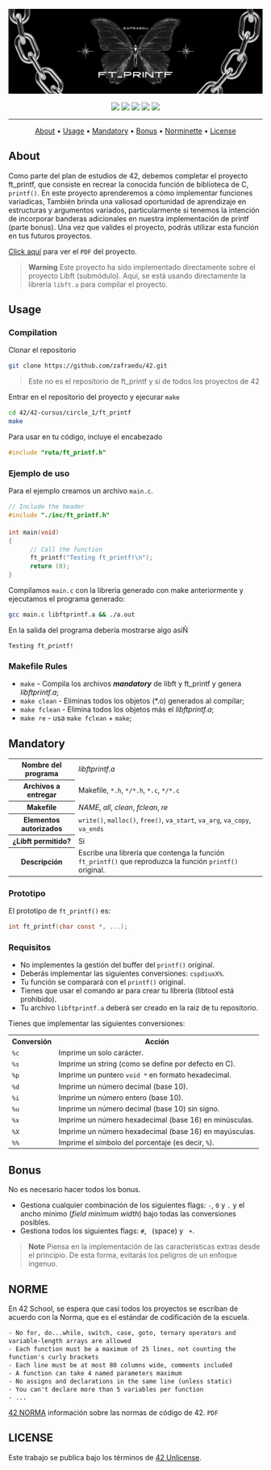 ![header ft_printf](./assets/header_ft_printf.png)

<div align="center">
	<img src="https://img.shields.io/badge/status-finished-success?color=%2300599C&style=flat" />
	<img src="https://img.shields.io/badge/score-125%20%2F%20100-success?color=%2300599C&style=flat" />
	<img src="https://img.shields.io/badge/evaluated-05%20%2F%2006%20%2F%202023-success?color=%2300599C&style=flat" />
	<img src="https://img.shields.io/badge/C-00599C?style=flat&logo=c&logoColor=white" />
	<img src='https://img.shields.io/badge/Málaga-00599C?style=flat&logo=42&logoColor=white'/>
</div>

---

<p align="center">
	<a href="#about">About</a> •
	<a href="#usage">Usage</a> •
	<a href="#mandatory">Mandatory</a> •
	<a href="#bonus">Bonus</a> •
	<a href="#norme">Norminette</a> •
	<a href="#license">License</a>
</p>

## About

Como parte del plan de estudios de 42, debemos completar el proyecto ft_printf,
que consiste en recrear la conocida función de biblioteca de C, `printf()`.
En este proyecto aprenderemos a cómo implementar funciones variadicas,
También brinda una valiosad oportunidad de aprendizaje en estructuras y argumentos variados,
particularmente si tenemos la intención de incorporar banderas adicionales en nuestra implementación de printf (parte bonus).
Una vez que valides el proyecto, podrás utilizar esta función en tus futuros proyectos.

[Click aquí](./assets/es.subject.pdf) para ver el `PDF` del proyecto.

> **Warning**
> Este proyecto ha sido implementado directamente sobre el proyecto Libft (submódulo).
> Aquí, se está usando directamente la librería `libft.a` para compilar el proyecto.

## Usage

### Compilation

Clonar el repositorio

```bash
git clone https://github.com/zafraedu/42.git
```

> Este no es el repositorio de ft_printf y sí de todos los proyectos de 42

Entrar en el repositorio del proyecto y ejecurar `make`

```bash
cd 42/42-cursus/circle_1/ft_printf
make
```

Para usar en tu código, incluye el encabezado

```c
#include "ruta/ft_printf.h"
```

### Ejemplo de uso

Para el ejemplo creamos un archivo `main.c`.

```c
// Include the header
#include "./inc/ft_printf.h"

int main(void)
{
      // Call the function
      ft_printf("Testing ft_printf!\n");
      return (0);
}
```

Compilamos `main.c` con la libreria generado con make anteriormente y ejecutamos el programa generado:

```bash
gcc main.c libftprintf.a && ./a.out
```

En la salida del programa debería mostrarse algo asíÑ

```
Testing ft_printf!
```

### Makefile Rules

- `make` - Compila los archivos **_mandatory_** de libft y ft_printf y genera _libftprintf.a_;
- `make clean` - Eliminas todos los objetos (\*.o) generados al compilar;
- `make fclean` - Elimina todos los objetos más el _libftprintf.a_;
- `make re` - usa `make fclean` + `make`;

## Mandatory

<table>
  <tr>
    <th>Nombre del programa</th>
    <td><i>libftprintf.a</i></td>
  </tr>
  <tr>
    <th>Archivos a entregar</th>
    <td>Makefile, <code>*.h</code>, <code>*/*.h</code>, <code>*.c</code>, <code>*/*.c</code></td>
  </tr>
  <tr>
    <th>Makefile</th>
    <td><i>NAME</i>, <i>all</i>, <i>clean</i>, <i>fclean</i>, <i>re</i></td>
  </tr>
  <tr>
    <th>Elementos autorizados</th>
    <td><code>write()</code>, <code>malloc()</code>, <code>free()</code>, <code>va_start</code>, <code>va_arg</code>, <code>va_copy</code>, <code>va_ends</code></td>
  </tr>
  <tr>
    <th>¿Libft permitido?</th>
    <td>Sí</td>
  </tr>
  <tr>
    <th>Descripción</th>
    <td>Escribe una librería que contenga la función <code>ft_printf()</code> que reproduzca la función <code>printf()</code> original.</td>
  </tr>
</table>

### Prototipo

El prototipo de `ft_printf()` es:

```c
int ft_printf(char const *, ...);
```

### Requisitos

- No implementes la gestión del buffer del `printf()` original.
- Deberás implementar las siguientes conversiones: `cspdiuxX%`.
- Tu función se comparará con el `printf()` original.
- Tienes que usar el comando ar para crear tu librería (libtool está prohibido).
- Tu archivo `libftprintf.a` deberá ser creado en la raiz de tu repositorio.

Tienes que implementar las siguientes conversiones:

<table>
  <tr>
    <th>Conversión</th>
    <th>Acción</th>
  </tr>
  <tr>
    <td><code>%c</code></td>
    <td>Imprime un solo carácter.</td>
  </tr>
  <tr>
    <td><code>%s</code></td>
    <td>Imprime un string (como se define por defecto en C).</td>
  </tr>
  <tr>
    <td><code>%p</code></td>
    <td>Imprime un puntero <code>void *</code> en formato hexadecimal.</td>
  </tr>
  <tr>
    <td><code>%d</code></td>
    <td>Imprime un número decimal (base 10).</td>
  </tr>
  <tr>
    <td><code>%i</code></td>
    <td>Imprime un número entero (base 10).</td>
  </tr>
  <tr>
    <td><code>%u</code></td>
    <td>Imprime un número decimal (base 10) sin signo.</td>
  </tr>
  <tr>
    <td><code>%x</code></td>
    <td>Imprime un número hexadecimal (base 16) en minúsculas.</td>
  </tr>
  <tr>
    <td><code>%X</code></td>
    <td>Imprime un número hexadecimal (base 16) en mayúsculas.</td>
  </tr>
  <tr>
    <td><code>%%</code></td>
    <td>Imprime el símbolo del porcentaje (es decir, <code>%</code>).</td>
  </tr>
</table>

## Bonus

No es necesario hacer todos los bonus.

- Gestiona cualquier combinación de los siguientes flags: `-`, `0` y `.` y el ancho mínimo (_field minimum width_) bajo todas las conversiones posibles.
- Gestiona todos los siguientes flags: `#`, ` `(space) y ` +`.

> **Note**
> Piensa en la implementación de las características extras desde el principio.
> De esta forma, evitarás los peligros de un enfoque ingenuo.

## NORME

En 42 School, se espera que casi todos los proyectos se escriban de acuerdo con la Norma, que es el estándar de codificación de la escuela.

```
- No for, do...while, switch, case, goto, ternary operators and variable-length arrays are allowed
- Each function must be a maximum of 25 lines, not counting the function's curly brackets
- Each line must be at most 80 columns wide, comments included
- A function can take 4 named parameters maximum
- No assigns and declarations in the same line (unless static)
- You can't declare more than 5 variables per function
- ...
```

[42 NORMA](https://github.com/zafraedu/42/blob/master/public/es_norm.pdf) información sobre las normas de código de 42. `PDF`

## LICENSE

Este trabajo se publica bajo los términos de [42 Unlicense](https://github.com/zafraedu/42/blob/master/LICENSE).

